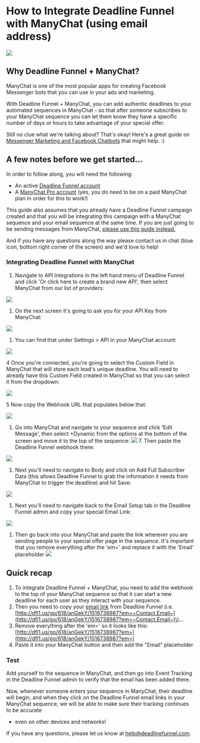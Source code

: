# How to Integrate Deadline Funnel with ManyChat \(using email address\)

![](https://s3.amazonaws.com/helpscout.net/docs/assets/53974d6ce4b0c76107b109d1/images/5a84a7b22c7d3a4a4199204c/file-ymnnuXwsWn.png)

## Why Deadline Funnel + ManyChat?

ManyChat is one of the most popular apps for creating Facebook Messenger bots that you can use in your ads and marketing.

With Deadline Funnel + ManyChat, you can add authentic deadlines to your automated sequences in ManyChat - so that after someone subscribes to your ManyChat sequence you can let them know they have a specific number of days or hours to take advantage of your special offer.

Still no clue what we're talking about? That's okay! Here's a great guide on [Messenger Marketing and Facebook Chatbots](https://blog.manychat.com/ultimate-guide-messenger-marketing-and-%20facebook-chatbots/) that might help. :\)

## A few notes before we get started...

In order to follow along, you will need the following:

* An active [Deadline Funnel account](https://deadlinefunnel.com/)
* A [ManyChat Pro account](https://manychat.com/) \(yes, you do need to be on a paid ManyChat plan in order for this to work!\)

This guide also assumes that you already have a Deadline Funnel campaign created and that you will be integrating this campaign with a ManyChat sequence and your email sequence at the same time. If you are just going to be sending messages from ManyChat, [please use this guide instead.](https://documentation.deadlinefunnel.com/article/525-how-to-%20integrate-deadline-funnel-with-manychat)

And if you have any questions along the way please contact us in chat \(blue icon, bottom right corner of the screen\) and we'd love to help!

### Integrating Deadline Funnel with ManyChat

1. Navigate to API Integrations in the left hand menu of Deadline Funnel and click 'Or click here to create a brand new API', then select ManyChat from our list of providers:

![](https://s3.amazonaws.com/helpscout.net/docs/assets/53974d6ce4b0c76107b109d1/images/5b5757290428631d7a894195/file-7wTHD9CfYT.png)

1. On the next screen it's going to ask you for your API Key from ManyChat:

![](https://s3.amazonaws.com/helpscout.net/docs/assets/53974d6ce4b0c76107b109d1/images/5bd0b53304286356f0a5060d/file-PqC4aZ7G7x.png)

1. You can find that under Settings &gt; API in your ManyChat account:

![](https://s3.amazonaws.com/helpscout.net/docs/assets/53974d6ce4b0c76107b109d1/images/5bd0b54c2c7d3a01757a5b0a/file-2KwJZoVtl9.png)

4 Once you're connected, you're going to select the Custom Field in ManyChat that will store each lead's unique deadline. You will need to already have this Custom Field created in ManyChat so that you can select it from the dropdown:

![](https://s3.amazonaws.com/helpscout.net/docs/assets/53974d6ce4b0c76107b109d1/images/5bd0b56904286356f0a5060f/file-ojcw3uQJWe.png)

5 Now copy the Webhook URL that populates below that:

![](https://s3.amazonaws.com/helpscout.net/docs/assets/53974d6ce4b0c76107b109d1/images/5bd0b5f02c7d3a01757a5b16/file-ATFV3Rln1R.png)

1. Go into ManyChat and navigate to your sequence and click 'Edit Message', then select +Dynamic from the options at the bottom of the screen and move it to the top of the sequence: ![](https://s3.amazonaws.com/helpscout.net/docs/assets/53974d6ce4b0c76107b109d1/images/5afefa3f2c7d3a2f9011a47d/file-YxZr2hLiJr.png) 7. Then paste the Deadline Funnel webhook there:

![](https://s3.amazonaws.com/helpscout.net/docs/assets/53974d6ce4b0c76107b109d1/images/5afefa4e2c7d3a2f9011a47e/file-PTnuEcrN4d.png)

1. Next you'll need to navigate to Body and click on Add Full Subscriber Data \(this allows Deadline Funnel to grab the information it needs from ManyChat to trigger the deadline\) and hit Save:

![](https://s3.amazonaws.com/helpscout.net/docs/assets/53974d6ce4b0c76107b109d1/images/5afefab32c7d3a2f9011a481/file-L1gBvhi1GI.png)

1. Next you'll need to navigate back to the Email Setup tab in the Deadline Funnel admin and copy your special Email Link:

![](https://s3.amazonaws.com/helpscout.net/docs/assets/53974d6ce4b0c76107b109d1/images/5af4b7de2c7d3a3f981f781c/file-c1Ar6EbibW.png)

1. Then go back into your ManyChat and paste the link wherever you are sending people to your special offer page in the sequence. It's important that you remove everything after the 'em=' and replace it with the 'Email' placeholder ![](https://s3.amazonaws.com/helpscout.net/docs/assets/53974d6ce4b0c76107b109d1/images/5b0729902c7d3a2f9011e527/file-hxGLtLGi5T.png)

## Quick recap

1. To integrate Deadline Funnel + ManyChat, you need to add the webhook to the top of your ManyChat sequence so that it can start a new deadline for each user as they interact with your sequence.
2. Then you need to copy your [email link](http://documentation.deadlinefunnel.com/article/16-expiring-links) from Deadline Funnel \(i.e. [http://dfl1.us/go/618/anGekY/1516738987?em=~Contact.Email~](http://dfl1.us/go/618/anGekY/1516738987?em=~Contact.Email~)\)...
3. Remove everything after the 'em=' so it looks like this: [http://dfl1.us/go/618/anGekY/1516738987?em=](http://dfl1.us/go/618/anGekY/1516738987?em=)
4. Paste it into your ManyChat button and then add the "Email" placeholder

### Test

Add yourself to the sequence in ManyChat, and then go into Event Tracking in the Deadline Funnel admin to verify that the email has been added there.

Now, whenever someone enters your sequence in ManyChat, their deadline will begin, and when they click on the Deadline Funnel email links in your ManyChat sequence, we will be able to make sure their tracking continues to be accurate

* even on other devices and networks!

If you have any questions, please let us know at [help@deadlinefunnel.com](mailto:mailto:help@deadlinefunnel.com).

